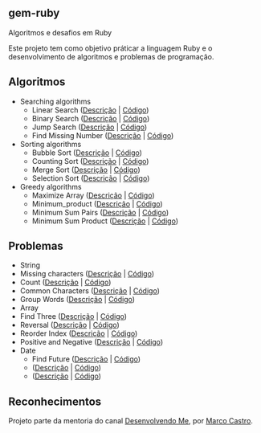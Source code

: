 ##  gem-ruby

Algoritmos e desafios em Ruby

Este projeto tem como objetivo práticar a linguagem Ruby e o desenvolvimento de algoritmos e problemas de programação.

## Algoritmos

* Searching algorithms
  * Linear Search ([Descrição](https://www.geeksforgeeks.org/linear-search/) | [Código](/algoritimo/linear_search.rb))
  * Binary Search ([Descrição](https://www.geeksforgeeks.org/binary-search/) | [Código](/algoritimo/binary_search.rb))
  * Jump Search ([Descrição](https://www.geeksforgeeks.org/jump-search/) | [Código](/algoritimo/jump_search.rb))
  * Find Missing Number ([Descrição](https://www.geeksforgeeks.org/find-the-missing-number/) | [Código](/algoritimo/find_missing_number.rb))
* Sorting algorithms
  * Bubble Sort ([Descrição](https://www.geeksforgeeks.org/bubble-sort/) | [Código](/algoritimo/bubble_sort.rb))
  * Counting Sort ([Descrição](https://www.geeksforgeeks.org/counting-sort/) | [Código](/algoritimo/counting_sort.rb))
  * Merge Sort ([Descrição](https://www.geeksforgeeks.org/merge-sort/) | [Código](/algoritimo/merge_sort.rb))   
  * Selection Sort ([Descrição](https://www.geeksforgeeks.org/selection-sort/) | [Código](/algoritimo/selection_sort.rb))
* Greedy algorithms
  * Maximize Array ([Descrição](https://www.geeksforgeeks.org/maximize-array-sun-after-k-negation-operations/) | [Código](/algoritimo/maximize_array.rb))
  * Minimum_product ([Descrição](https://www.geeksforgeeks.org/minimum-product-subset-array/) | [Código](/algoritimo/minimum_product.rb))
  * Minimum Sum Pairs ([Descrição](https://www.geeksforgeeks.org/minimum-sum-choosing-minimum-pairs-array/) | [Código](/algoritimo/minimum_sum_product.rb))
  * Minimum Sum Product ([Descrição](https://www.geeksforgeeks.org/minimum-sum-choosing-minimum-pairs-array/) | [Código](/algoritimo/minimum_sum_product.rb))
 
 ## Problemas
 
 * String
  *  Missing characters ([Descrição](https://www.geeksforgeeks.org/pangram-checking/) | [Código](https://github.com/levinaval/gem-ruby/blob/problemas/problemas/missing_characters.rb))
  *  Count ([Descrição](https://www.geeksforgeeks.org/count-uppercase-lowercase-special-character-numeric-values/) | [Código](https://github.com/levinaval/gem-ruby/blob/problemas/problemas/count.rb))
  *  Common Characters ([Descrição](https://www.geeksforgeeks.org/common-characters-n-strings/) | [Código](https://github.com/levinaval/gem-ruby/blob/problemas/problemas/common_characters.rb))
  *  Group Words ([Descrição](https://www.geeksforgeeks.org/print-words-together-set-characters/) | [Código](https://github.com/levinaval/gem-ruby/commit/409aa3a4430149cb1f1ca9215ff1f3e513e282eb))
 * Array
  *  Find Three ([Descrição](https://www.geeksforgeeks.org/find-the-largest-three-elements-in-an-array/) | [Código](https://github.com/levinaval/gem-ruby/blob/release/v0.3/gem_ruby/lib/problemas/find_three.rb))
  *  Reversal ([Descrição](https://www.geeksforgeeks.org/reversal-algorithm-right-rotation-array/) | [Código](https://github.com/levinaval/gem-ruby/blob/release/v0.3/gem_ruby/lib/problemas/reversal.rb))
  *  Reorder Index ([Descrição](https://www.geeksforgeeks.org/reorder-a-array-according-to-given-indexes/) | [Código](https://github.com/levinaval/gem-ruby/blob/release/v0.3/gem_ruby/lib/problemas/reorder_index.rb))  
  *  Positive and Negative  ([Descrição](https://www.geeksforgeeks.org/positive-elements-at-even-and-negative-at-odd-positions-relative-order-not-maintained/) | [Código](https://github.com/levinaval/gem-ruby/blob/release/v0.3/gem_ruby/lib/problemas/positive_and_negative.rb))
 * Date
   * Find Future ([Descrição](https://www.geeksforgeeks.org/queries-to-find-the-future-closest-date/) | [Código](/problemas/))
   *  ([Descrição]() | [Código](/problemas/))
   *  ([Descrição]() | [Código](/problemas/))
 

 ## Reconhecimentos

Projeto parte da mentoria do canal [Desenvolvendo Me](https://www.youtube.com/channel/UCp98bXHSc01w8fBfkkgHB1Q), por [Marco Castro](https://github.com/marcodotcastro).
